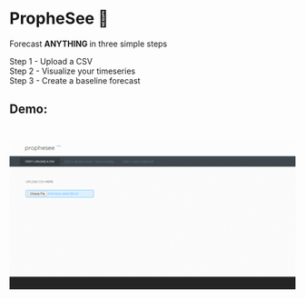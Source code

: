 # PropheSee 🔮

Forecast <b> ANYTHING </b> in three simple steps

Step 1 - Upload a CSV <br>
Step 2 - Visualize your timeseries <br>
Step 3 - Create a baseline forecast <br>

## <b> Demo: </b> <br> <br>
![Screenshot of Prophesee](demo.gif)
